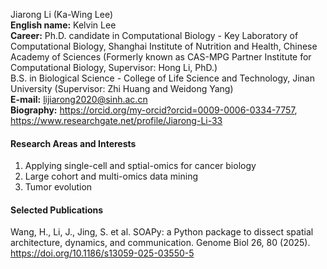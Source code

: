 Jiarong Li (Ka-Wing Lee)  
__English name:__ Kelvin Lee  
__Career:__
Ph.D. candidate in Computational Biology - Key Laboratory of Computational Biology, Shanghai Institute of Nutrition and Health, Chinese Academy of Sciences (Formerly known as CAS-MPG Partner Institute for Computational Biology, Supervisor: Hong Li, PhD.)  
B.S. in Biological Science - College of Life Science and Technology, Jinan University (Supervisor: Zhi Huang and Weidong Yang)  
__E-mail:__ lijiarong2020@sinh.ac.cn  
__Biography:__ https://orcid.org/my-orcid?orcid=0009-0006-0334-7757, https://www.researchgate.net/profile/Jiarong-Li-33  

#### Research Areas and Interests  
1. Applying single-cell and sptial-omics for cancer biology
2. Large cohort and multi-omics data mining
3. Tumor evolution

#### Selected Publications  
Wang, H., Li, J., Jing, S. et al. SOAPy: a Python package to dissect spatial architecture, dynamics, and communication. Genome Biol 26, 80 (2025). https://doi.org/10.1186/s13059-025-03550-5
